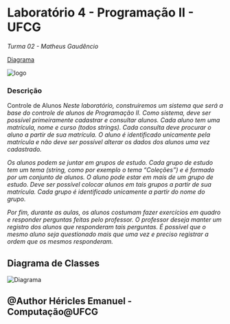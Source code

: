 # Laboratório 4 - Programação II - UFCG
*Turma 02 - Matheus Gaudêncio*

[Diagrama](#Diagrama)

![logo](http://www.dsc.ufcg.edu.br/~sacc/img/logo-topo2.png)
### Descrição
Controle de Alunos
*Neste laboratório, construiremos um sistema que será a base do controle de alunos de Programação II. Como sistema, deve ser possível primeiramente cadastrar e consultar alunos. Cada aluno tem uma matrícula, nome e curso (todos strings). Cada consulta deve procurar o aluno a partir de sua matrícula. O aluno é identificado unicamente pela matrícula e não deve ser possível alterar os dados dos alunos uma vez cadastrado.*

*Os alunos podem se juntar em grupos de estudo. Cada grupo de estudo tem um tema (string, como por exemplo o tema “Coleções”) e é formado por um conjunto de alunos. O aluno pode estar em mais de um grupo de estudo. Deve ser possível colocar alunos em tais grupos a partir de sua matrícula. Cada grupo é identificado unicamente a partir do nome do grupo.*

*Por fim, durante as aulas, os alunos costumam fazer exercícios em quadro e responder perguntas feitas pelo professor. O professor deseja manter um registro dos alunos que responderam tais perguntas. É possível que o mesmo aluno seja questionado mais que uma vez e preciso registrar a ordem que os mesmos responderam.*

## <a name="Diagrama"></a>Diagrama de Classes
![Diagrama](https://i.imgur.com/Lc0DDTb.png)

## @Author Héricles Emanuel - Computação@UFCG
